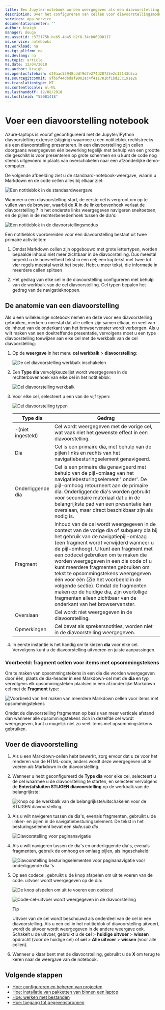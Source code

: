 ```yaml
---
title: Een Jupyter-notebook worden weergegeven als een diavoorstelling op Azure
description: Over het configureren van cellen voor diavoorstellingsmodus in een Jupyter-notebook en Presenteer de diavoorstelling met de extensie leiden.
services: app-service
documentationcenter: ''
author: kraigb
manager: douge
ms.assetid: c372175b-beb5-4b45-b2f8-34cb06990117
ms.service: notebooks
ms.workload: na
ms.tgt_pltfrm: na
ms.devlang: na
ms.topic: article
ms.date: 12/04/2018
ms.author: kraigb
ms.openlocfilehash: d29aac52948cddf9d7e274d28735e2c12143b5ca
ms.sourcegitcommit: 9fb6f44dbdaf9002ac4f411781bf1bd25c191e26
ms.translationtype: MT
ms.contentlocale: nl-NL
ms.lasthandoff: 12/08/2018
ms.locfileid: "53081418"
---
```

# <a name="run-a-notebook-slideshow"></a>Voer een diavoorstelling notebook

Azure-laptops is vooraf geconfigureerd met de Jupyter/IPython diavoorstelling extensie (stijging) waarmee u een notitieblok rechtstreeks als een diavoorstelling presenteren. In een diavoorstelling zijn cellen doorgaans weergegeven één bewerking tegelijk met behulp van een grootte die geschikt is voor presenteren op grote schermen en u kunt de code nog steeds uitgevoerd in plaats van overschakelen naar een afzonderlijke demo-computer.

De volgende afbeelding ziet u de standaard-notebook-weergave, waarin u Markdown en de code cellen alles bij elkaar ziet:

![Een notitieblok in de standaardweergave](media/slideshow/slideshow-notebook-view.png)

Wanneer u een diavoorstelling start, de eerste cel is vergroot om op te vullen van de browser, waarbij de **X** in de linkerbovenhoek verlaat de diavoorstelling **?** in het onderste links weergegeven navigeren sneltoetsen, en de pijlen in de rechterbenedenhoek tussen de dia's:

![Een notitieblok in de diavoorstellingsmodus](media/slideshow/slideshow-slide-view.png)

Een notitieblok voorbereiden voor een diavoorstelling bestaat uit twee primaire activiteiten:

1. Omdat Markdown cellen zijn opgebouwd met grote lettertypen, worden bepaalde inhoud niet meer zichtbaar in de diavoorstelling. Dus meestal beperkt u de hoeveelheid tekst in een cel; een koptekst met twee tot vier regels meestal werkt het beste. Hebt u meer tekst, die informatie in meerdere cellen splitsen

2. Het gedrag van elke cel in de diavoorstelling configureren met behulp van de werkbalk van de cel diavoorstelling. Cel typen bepalen het gedrag van de navigatieknoppen.

## <a name="the-anatomy-of-a-slideshow"></a>De anatomie van een diavoorstelling

Als u een willekeurige notebook nemen en deze voor een diavoorstelling gebruiken, merken u meestal dat alle cellen zijn samen elkaar, en veel van de inhoud van de onderkant van het browservenster wordt verborgen. Als u wilt maken van een doeltreffende presentatie, vervolgens moet u een type diavoorstelling toewijzen aan elke cel met de werkbalk van de cel diavoorstelling:

1. Op de **weergave** in het menu **cel werkbalk** > **diavoorstelling**:

    ![De cel diavoorstelling werkbalk inschakelen](media/slideshow/slideshow-view-cell-toolbar.png)

1. Een **Type dia** vervolgkeuzelijst wordt weergegeven in de rechterbovenhoek van elke cel in het notitieblok:

    ![Cel diavoorstelling werkbalk](media/slideshow/slideshow-cell-toolbar.png)

1. Voor elke cel, selecteert u een van de vijf typen:

    ![Cel diavoorstelling typen](media/slideshow/slideshow-cell-slide-types.png)

    | Type dia | Gedrag |
    | --- | --- |
    | -(niet ingesteld) | Cel wordt weergegeven met de vorige cel, wat vaak niet het gewenste effect in een diavoorstelling. |
    | Dia | Cel is een primaire dia, met behulp van de pijlen links en rechts van het navigatiebesturingselement genavigeerd. |
    | Onderliggende dia | Cel is een primaire dia genavigeerd met behulp van de pijl-omlaag van het navigatiebesturingselement ' onder'. De pijl-omhoog retourneert aan de primaire dia. Onderliggende dia's worden gebruikt voor secundaire materiaal dat u in de belangrijkste pad van een presentatie kan overslaan, maar direct beschikbaar zijn als nodig is. |
    | Fragment | Inhoud van de cel wordt weergegeven in de context van de vorige dia of subquery dia bij het gebruik van de navigatiepijl-omlaag (een fragment wordt verwijderd wanneer u de pijl-omhoog). U kunt een fragment met een codecel gebruiken om te maken die worden weergegeven in een dia code of u kunt meerdere fragmenten gebruiken om tekst te opsommingstekens weergegeven één voor één (Zie het voorbeeld in de volgende sectie). Omdat de fragmenten maken op de huidige dia, zijn overtollige fragmenten alleen zichtbaar van de onderkant van het browservenster. |
    | Overslaan | Cel wordt niet weergegeven in de diavoorstelling. |
    | Opmerkingen | Cel bevat als sprekersnotities, worden niet in de diavoorstelling weergegeven. |

1. In eerste instantie is het handig om te kiezen **dia** voor elke cel. Vervolgens kunt u de diavoorstelling uitvoeren en juiste aanpassingen.

### <a name="example-fragment-cells-for-bullet-items"></a>Voorbeeld: fragment cellen voor items met opsommingstekens

Om te maken van opsommingstekens in een dia die worden weergegeven door één, plaats de dia-header in een Markdown-cel met de **dia** en typ vervolgens elk opsommingsteken plaatsen in een afzonderlijke Markdown cel met de **Fragment** type:

![Voorbeeld van het maken van meerdere Markdown cellen voor items met opsommingstekens](media/slideshow/slideshow-fragments.png)

Omdat de diavoorstelling fragmenten op basis van meer verticale afstand dan wanneer alle opsommingstekens zich in dezelfde cel wordt weergegeven, kunt u mogelijk niet zo veel items met opsommingstekens gebruiken.

## <a name="run-the-slideshow"></a>Voer de diavoorstelling

1. Als u een Markdown-cellen hebt bewerkt, zorg ervoor dat u ze voor het renderen van de HTML-code, anders wordt deze weergegeven uit te voeren *als* Markdown in de diavoorstelling.

1. Wanneer u hebt geconfigureerd de **Type dia** voor elke cel, selecteert u de cel waarmee u de diavoorstelling te starten, en selecteer vervolgens de **Enter/afsluiten STIJGEN diavoorstelling** op de werkbalk van de belangrijkste:

    ![Knop op de werkbalk van de belangrijkste/uitschakelen voor de STIJGEN diavoorstelling](media/slideshow/slideshow-start.png)

1. Als u wilt navigeren tussen de dia's, evenals fragmenten, gebruikt u de linker- en pijlen in de navigatiebesturingselement. De tekst in het besturingselement bevat een *slide.sub dia*.

    ![Diavoorstelling voor paginanavigatie](media/slideshow/slideshow-navigation-control.png)

1. Als u wilt navigeren tussen de dia's en onderliggende dia's, evenals fragmenten, gebruik de omhoog en omlaag pijlen, als ingeschakeld:

    ![Diavoorstelling besturingselementen voor paginanavigatie voor onderliggende dia 's](media/slideshow/slideshow-navigation-control-subslide.png)

1. Op een codecel, gebruikt u de knop afspelen om uit te voeren van de code. uitvoer wordt weergegeven op de dia:

    ![De knop afspelen om uit te voeren een codecel](media/slideshow/slideshow-run-code-cell.png)

    ![Code-cel-uitvoer wordt weergegeven in de diavoorstelling](media/slideshow/slideshow-run-code-cell-output.png)

    > [!Tip]
    > Uitvoer van de cel wordt beschouwd als onderdeel van de cel in een diavoorstelling. Als u een cel in het notitieblok of diavoorstelling uitvoert, wordt de uitvoer wordt weergegeven in de andere weergave ook. Schakelt u de uitvoer, gebruikt u de **cel** > **huidige uitvoer** > **wissen** opdracht (voor de huidige cel) of **cel**  >  **Alle uitvoer** > **wissen** (voor alle cellen).

1. Wanneer u klaar bent met de diavoorstelling, gebruikt u de **X** om terug te keren naar de weergave van de notebook.

## <a name="next-steps"></a>Volgende stappen

- [Hoe: configureren en beheren van projecten](configure-manage-azure-notebooks-projects.md)
- [Hoe: installatie van pakketten van binnen een laptop](install-packages-jupyter-notebook.md)
- [Hoe: werken met bestanden](work-with-project-data-files.md)
- [Hoe: toegang tot gegevensbronnen](access-data-resources-jupyter-notebooks.md)
